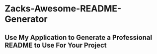 # Zacks-Awesome-README-Generator

## Use My Application to Generate a Professional README to Use For Your Project
